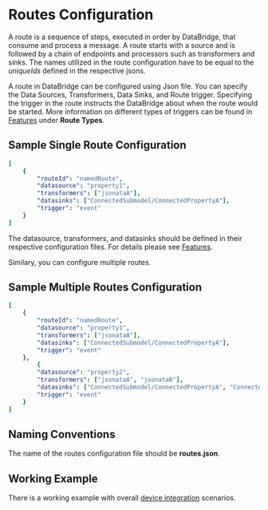 # Routes Configuration
A route is a sequence of steps, executed in order by DataBridge, that consume and process a message. A route starts with a source and is followed by a chain of endpoints and processors such as transformers and sinks. The names utilized in the route configuration have to be equal to the *uniqueIds* defined in the respective jsons.

A route in DataBridge can be configured using Json file. You can specify the Data Sources, Transformers, Data Sinks, and Route trigger. Specifying the trigger in the route instructs the DataBridge about when the route would be started. More information on different types of triggers can be found in [Features](../features/index.md) under **Route Types**.

## Sample Single Route Configuration
```yaml
[
	{
		"routeId": "namedRoute",
		"datasource": "property1",
		"transformers": ["jsonataA"],
		"datasinks": ["ConnectedSubmodel/ConnectedPropertyA"],
		"trigger": "event"
	}
]
```
The datasource, transformers, and datasinks should be defined in their respective configuration files. For details please see [Features](../features/index.md).

Similary, you can configure multiple routes.

## Sample Multiple Routes Configuration
```yaml
[
	{
		"routeId": "namedRoute",
		"datasource": "property1",
		"transformers": ["jsonataA"],
		"datasinks": ["ConnectedSubmodel/ConnectedPropertyA"],
		"trigger": "event"
	},
        {
		"datasource": "property2",
		"transformers": ["jsonataA", "jsonataB"],
		"datasinks": ["ConnectedSubmodel/ConnectedPropertyA", "ConnectedSubmodel/ConnectedPropertyB"],
		"trigger": "event"
	}
]
```
## Naming Conventions
The name of the routes configuration file should be **routes.json**.

## Working Example
There is a working example with overall [device integration](https://github.com/eclipse-basyx/basyx-java-examples/tree/main/basyx.examples.deviceintegration/src/main/resources) scenarios.